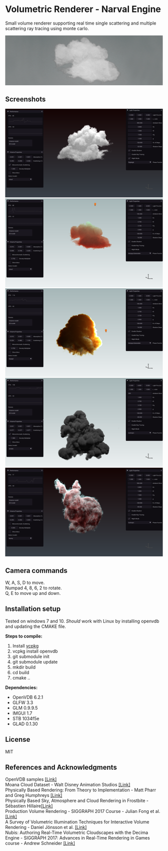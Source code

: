 
<h1>Volumetric Renderer - Narval Engine</h1>
<p>Small volume renderer supporting real time single scattering and multiple scattering ray tracing using monte carlo.</p>
<img src="resources/banner.png" />

<h2>Screenshots</h2>
<img src="resources/ss1.png" />
<img src="resources/ss2.png" />
<img src="resources/ss3.png" />
<img src="resources/ss4.png" />
<img src="resources/ss5.png" />

<h2>Camera commands</h2>
W, A, S, D to move. </br>
Numpad 4, 8, 6, 2 to rotate. </br>
Q, E to move up and down. </br>

<h2>Installation setup</h2>
<p>Tested on windows 7 and 10. <i>Should</i> work with Linux by installing openvdb and updating the CMAKE file.</p>
<b>Steps to compile:</b>
<ol>
<li>Install <a href="https://github.com/Microsoft/vcpkg">vcpkg</a></li>
<li>vcpkg install openvdb</li>
<li>git submodule init</li>
<li>git submodule update </li>
<li>mkdir build</li>
<li>cd build</li>
<li>cmake ..</li>
</ol>

<b>Dependencies:</b>
<ul>
<li>OpenVDB 6.2.1</li>
<li>GLFW 3.3</li>
<li>GLM 0.9.9.5 </li>
<li>IMGUI 1.7</li>
<li>STB 1034f5e</li>
<li>GLAD 0.1.30</li>
</ul>

<h2>License</h2>
MIT

<h2>References and Acknowledgments</h2>
OpenVDB samples <a href="https://www.openvdb.org/download/">[Link]</a> </br>
Moana Cloud Dataset - Walt Disney Animation Studios <a href="https://www.technology.disneyanimation.com/clouds">[Link]</a> </br>
Physically Based Rendering: From Theory to Implementation - Matt Pharr and Greg Humphreys <a href="http://www.pbr-book.org/3ed-2018/contents.html">[Link]</a> </br>
Physically Based Sky, Atmosphere and Cloud Rendering in Frostbite - Sébastien Hillaire<a href="https://media.contentapi.ea.com/content/dam/eacom/frostbite/files/s2016-pbs-frostbite-sky-clouds-new.pdf">[Link]</a> </br>
Production Volume Rendering - SIGGRAPH 2017 Course - Julian Fong et al. <a href="https://graphics.pixar.com/library/ProductionVolumeRendering/paper.pdf">[Link]</a> </br>
A Survey of Volumetric Illumination Techniques for Interactive Volume Rendering - Daniel Jönsson et al. <a href="https://www.diva-portal.org/smash/get/diva2:710305/FULLTEXT01.pdf">[Link]</a> </br>
Nubis: Authoring Real-Time Volumetric Cloudscapes with the Decima Engine - SIGGRAPH 2017: Advances in Real-Time Rendering in Games course - Andrew Schneider <a href="https://www.guerrilla-games.com/read/nubis-authoring-real-time-volumetric-cloudscapes-with-the-decima-engine">[Link]</a> </br>